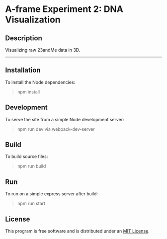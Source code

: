 # A-frame Experiment 2: DNA Visualization

## Description

Visualizing raw 23andMe data in 3D.

<hr>

## Installation

To install the Node dependencies:

 > npm install


## Development

To serve the site from a simple Node development server:

> npm run dev via webpack-dev-server

## Build

To build source files:
	
> npm run build

## Run

To run on a simple express server after build:
	
 > npm run start


## License

This program is free software and is distributed under an [MIT License](LICENSE).
